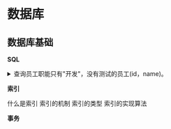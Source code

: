 
# 数据库

## 数据库基础

**SQL**

<details>
  <summary>查询员工职能只有"开发"，没有测试的员工(id，name)。</summary>

题目：

员工表 employee：

|eid|name|
|:-:|:-:|
|1|u1|
|2|u2|
|3|u3|
|4|u4|
|5|u5|

职能表 role：

|did|department|
|:-:|:-:|
|1|开发|
|2|测试|

中间表 relations：

|id|e_id|d_id|
|:-:|:-:|:-:|
|1|1|1|
|2|2|1|
|3|3|1|
|4|1|2|
|5|2|2|
|6|4|2|

参考答案（未经测试）：

```sql
SELECT
	eid,
	`name` 
FROM
	employee e
	INNER JOIN relations c ON e.eid = c.e_id
	INNER JOIN role d ON c.d_id = d.did 
WHERE
	(
	d.department = '开发' 
	AND e_id NOT IN ( SELECT e_id FROM relations c INNER JOIN role d ON c.d_id = d.did WHERE d.department = '测试' ) 
	);
```

</details>


**索引**

什么是索引
索引的机制
索引的类型
索引的实现算法

**事务**

